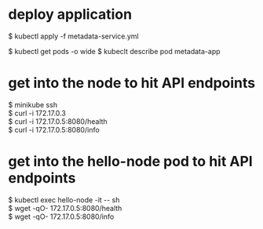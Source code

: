 # deploy application

$ kubectl apply -f metadata-service.yml

$ kubectl get pods -o wide
$ kubeclt describe pod metadata-app


# get into the node to hit API endpoints
$ minikube ssh  
$ curl -i 172.17.0.3                   
$ curl -i 172.17.0.5:8080/health  
$ curl -i 172.17.0.5:8080/info  

# get into the hello-node pod to hit API endpoints
$ kubectl exec hello-node -it -- sh  
$ wget -qO- 172.17.0.5:8080/health  
$ wget -qO- 172.17.0.5:8080/info  

